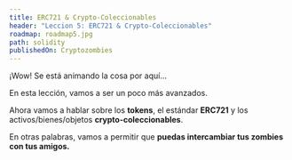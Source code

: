 ```yaml
---
title: ERC721 & Crypto-Coleccionables
header: "Leccion 5: ERC721 & Crypto-Coleccionables"
roadmap: roadmap5.jpg
path: solidity
publishedOn: Cryptozombies
---
```


¡Wow! Se está animando la cosa por aquí...

En esta lección, vamos a ser un poco más avanzados.

Ahora vamos a hablar sobre los **tokens**, el estándar **ERC721** y los activos/bienes/objetos **crypto-coleccionables**.

En otras palabras, vamos a permitir que **puedas intercambiar tus zombies con tus amigos.**
